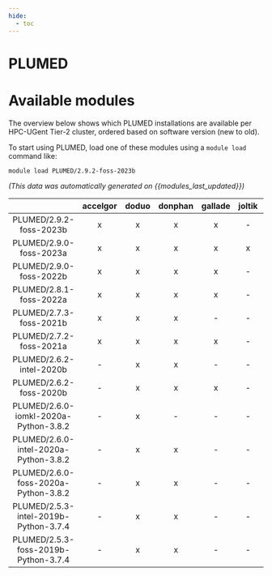 ```yaml
---
hide:
  - toc
---
```


PLUMED
======

# Available modules


The overview below shows which PLUMED installations are available per HPC-UGent Tier-2 cluster, ordered based on software version (new to old).

To start using PLUMED, load one of these modules using a `module load` command like:

```shell
module load PLUMED/2.9.2-foss-2023b
```

*(This data was automatically generated on {{modules_last_updated}})*  

| |accelgor|doduo|donphan|gallade|joltik|shinx|skitty|
| :---: | :---: | :---: | :---: | :---: | :---: | :---: | :---: |
|PLUMED/2.9.2-foss-2023b|x|x|x|x|-|x|x|
|PLUMED/2.9.0-foss-2023a|x|x|x|x|x|x|x|
|PLUMED/2.9.0-foss-2022b|x|x|x|x|-|-|-|
|PLUMED/2.8.1-foss-2022a|x|x|x|x|-|-|-|
|PLUMED/2.7.3-foss-2021b|x|x|x|-|-|-|-|
|PLUMED/2.7.2-foss-2021a|x|x|x|x|-|-|-|
|PLUMED/2.6.2-intel-2020b|-|x|x|-|-|-|-|
|PLUMED/2.6.2-foss-2020b|-|x|x|x|-|-|-|
|PLUMED/2.6.0-iomkl-2020a-Python-3.8.2|-|x|-|-|-|-|-|
|PLUMED/2.6.0-intel-2020a-Python-3.8.2|-|x|x|-|-|-|-|
|PLUMED/2.6.0-foss-2020a-Python-3.8.2|-|x|x|-|-|-|-|
|PLUMED/2.5.3-intel-2019b-Python-3.7.4|-|x|x|-|-|-|-|
|PLUMED/2.5.3-foss-2019b-Python-3.7.4|-|x|x|-|-|-|-|
